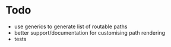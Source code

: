 # Todo

* use generics to generate list of routable paths
* better support/documentation for customising path rendering
* tests
